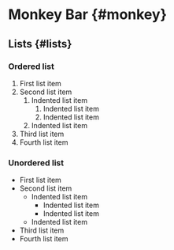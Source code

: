 # Monkey Bar {#monkey}

## Lists {#lists}

### Ordered list

1. First list item
2. Second list item
   1. Indented list item
      1. Indented list item
      2. Indented list item
   2. Indented list item
3. Third list item
4. Fourth list item

### Unordered list

- First list item
- Second list item
   - Indented list item
      - Indented list item
      - Indented list item
   - Indented list item
- Third list item
- Fourth list item
